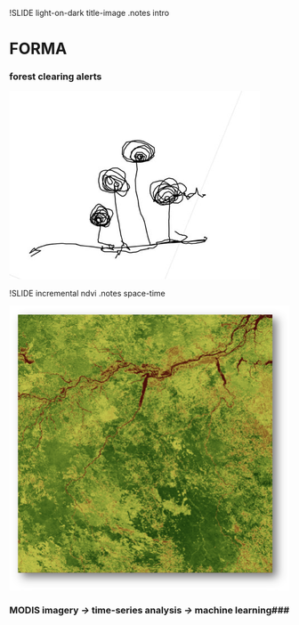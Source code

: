 !SLIDE light-on-dark title-image
.notes intro

# FORMA #
### forest clearing alerts ###
![trees](trees.jpg)

!SLIDE incremental ndvi
.notes space-time

![ndvi](ndvi.png)
### MODIS imagery _&#8594;_ time-series analysis _&#8594;_ machine learning###
